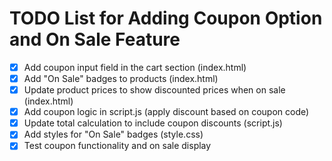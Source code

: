 # TODO List for Adding Coupon Option and On Sale Feature

- [x] Add coupon input field in the cart section (index.html)
- [x] Add "On Sale" badges to products (index.html)
- [x] Update product prices to show discounted prices when on sale (index.html)
- [x] Add coupon logic in script.js (apply discount based on coupon code)
- [x] Update total calculation to include coupon discounts (script.js)
- [x] Add styles for "On Sale" badges (style.css)
- [x] Test coupon functionality and on sale display

